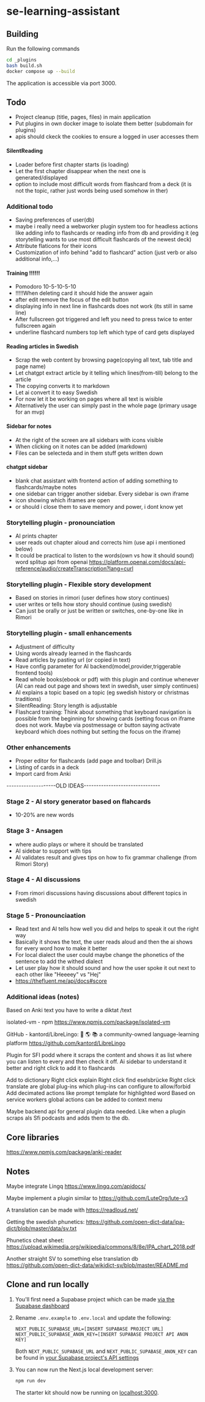 # se-learning-assistant

## Building

Run the following commands

```bash
cd _plugins
bash build.sh
docker compose up --build
```
The application is accessible via port 3000.

## Todo
- Project cleanup (title, pages, files) in main application
- Put plugins in own docker image to isolate them better (subdomain for plugins)
- apis should ckeck the cookies to ensure a logged in user accesses them

#### SilentReading
- Loader before first chapter starts (is loading)
- Let the first chapter disappear when the next one is generated/displayed
- option to include most difficult words from flashcard from a deck (it is not the topic, rather just words being used somehow in ther)

### Additional todo
- Saving preferences of user(db)
- maybe i really need a webworker plugin system too for headless actions like adding info to flashcards or reading info from db and providing it (eg storytelling wants to use most difficult flashcards of the newest deck)
- Attribute flaticons for their icons
- Customization of info behind "add to flashcard" action (just verb or also additional info,...)

#### Training !!!!!!
- Pomodoro 10-5-10-5-10
- !!!!!When deleting card it should hide the answer again
- after edit remove the focus of the edit button
- displaying info in next line in flashcards does not work (its still in same line)
- After fullscreen got triggered and left you need to press twice to enter fullscreen again
- underline flashcard numbers top left which type of card gets displayed

#### Reading articles in Swedish
- Scrap the web content by browsing page(copying all text, tab title and page name)
- Let chatgpt extract article by it telling which lines(from-till) belong to the article
- The copying converts it to markdown
- Let ai convert it to easy Swedish
- For now let it be working on pages where all text is wisible
- Alternatively the user can simply past in the whole page (primary usage for an mvp)

#### Sidebar for notes
- At the right of the screen are all sidebars with icons visible
- When clicking on it notes can be added (markdown)
- Files can be selecteda and in them stuff gets written down

#### chatgpt sidebar
- blank chat assistant with frontend action of adding something to flashcards/maybe notes
- one sidebar can trigger another sidebar. Every sidebar is own iframe
- icon showing which iframes are open
- or should i close them to save memory and power, i dont know yet


### Storytelling plugin - pronounciation
- AI prints chapter
- user reads out chapter aloud and corrects him (use api i mentioned below)
- It could be practical to listen to the words(own vs how it should sound) word splitup api from openai https://platform.openai.com/docs/api-reference/audio/createTranscription?lang=curl

### Storytelling plugin - Flexible story development
- Based on stories in rimori (user defines how story continues)
- user writes or tells how story should continue (using swedish)
- Can just be orally or just be written or switches, one-by-one like in Rimori

### Storytelling plugin - small enhancements
- Adjustment of difficulty
- Using words already learned in the flashcards
- Read articles by pasting url (or copied in text)
- Have config parameter for AI backend(model,provider,triggerable frontend tools)
- Read whole books(ebook or pdf) with this plugin and continue whenever (AI can read out page and shows text in swedish, user simply continues)
- AI explains a topic based on a topic (eg swedish history or christmas traditions)
- SilentReading: Story length is adjustable
- Flashcard training: Think about something that keyboard navigation is possible from the beginning for showing cards (setting focus on iframe does not work. Maybe via postmessage or button saying activate keyboard which does nothing but setting the focus on the iframe)

### Other enhancements
- Proper editor for flashcards (add page and toolbar) Drill.js
- Listing of cards in a deck
- Import card from Anki


--------------------OLD IDEAS-------------------------------
### Stage 2 - AI story generator based on flahcards

- 10-20% are new words

### Stage 3 - Ansagen

- where audio plays or where it should be translated
- AI sidebar to support with tips
- AI validates result and gives tips on how to fix grammar challenge (from Rimori Story)

### Stage 4 - AI discussions

- From rimori discussions having discussions about different topics in swedish

### Stage 5 - Pronounciaation

- Read text and AI tells how well you did and helps to speak it out the right way
- Basically it shows the text, the user reads aloud and then the ai shows for every word how to make it better
- For local dialect the user could maybe change the phonetics of the sentence to add the withed dialect
- Let user play how it should sound and how the user spoke it out next to each other like "Heeeey" vs "Hej"
- https://thefluent.me/api/docs#score


### Additional ideas (notes)
Based on Anki text you have to write a diktat /text

isolated-vm - npm
https://www.npmjs.com/package/isolated-vm

GitHub - kantord/LibreLingo: 🐢 🌎 📚 a community-owned language-learning platform
https://github.com/kantord/LibreLingo

Plugin for SFI podd where it scraps the content and shows it as list where you can listen to every and then check it off. Ai sidebar to understand it better and right click to add it to flashcards

Add to dictionary
Right click explain
Right click find eselsbrücke
Right click translate are global plug-ins which plug-ins can configure to allow/forbid
Add decimated actions like prompt template for highlighted word
Based on service workers global actions can be added to context menu

Maybe backend api for general plugin data needed. Like when a plugin scraps als Sfi podcasts and adds them to the db.

## Core libraries

https://www.npmjs.com/package/anki-reader

## Notes

Maybe integrate Lingq https://www.lingq.com/apidocs/

Maybe implement a plugin similar to https://github.com/LuteOrg/lute-v3

A translation can be made with https://readloud.net/

Getting the swedish phunetics: https://github.com/open-dict-data/ipa-dict/blob/master/data/sv.txt

Phunetics cheat sheet: https://upload.wikimedia.org/wikipedia/commons/8/8e/IPA_chart_2018.pdf

Another straight SV to something else translation db https://github.com/open-dict-data/wikidict-sv/blob/master/README.md

## Clone and run locally

1. You'll first need a Supabase project which can be made [via the Supabase dashboard](https://database.new)

2. Rename `.env.example` to `.env.local` and update the following:

   ```
   NEXT_PUBLIC_SUPABASE_URL=[INSERT SUPABASE PROJECT URL]
   NEXT_PUBLIC_SUPABASE_ANON_KEY=[INSERT SUPABASE PROJECT API ANON KEY]
   ```

   Both `NEXT_PUBLIC_SUPABASE_URL` and `NEXT_PUBLIC_SUPABASE_ANON_KEY` can be found in [your Supabase project's API settings](https://app.supabase.com/project/_/settings/api)

3. You can now run the Next.js local development server:

   ```bash
   npm run dev
   ```

   The starter kit should now be running on [localhost:3000](http://localhost:3000/).
